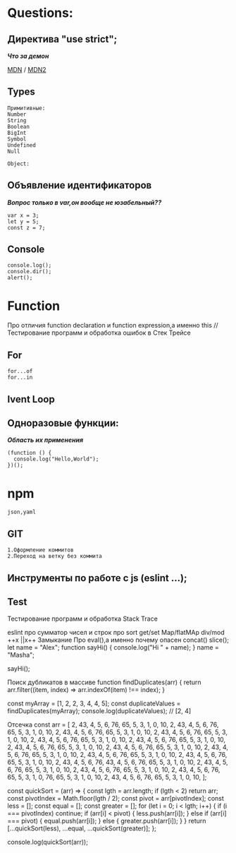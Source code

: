 # Questions:



## Директива "use strict";

***Что за демон***

[MDN](https://developer.mozilla.org/ru/docs/Web/JavaScript/Reference/Strict_mode) / [MDN2](https://developer.mozilla.org/ru/docs/Web/JavaScript/Reference/Errors/Strict_non_simple_params)


## Types
```
Примитивные:
Number
String
Boolean
BigInt
Symbol
Undefined
Null

Object:
```
## Объявление идентификаторов
***Вопрос только в var,он вообще не юзабельный??***
```
var x = 3;
let y = 5;
const z = 7;
```
## Console
```
console.log();
console.dir();
alert();
```

# Function

Про отличия function declaration и function expression,а именно this
//
Тестирование программ и обработка ошибок в Стек Трейсе

## For
```
for...of
for...in
```
## Ivent Loop

## Одноразовые функции:
***Область их применения***
```
(function () {
  console.log("Hello,World");
})();
```
# npm
```
json,yaml
```


## GIT
    1.Оформление коммитов
    2.Переход на ветку без коммита 
    
## Инструменты по работе с js (eslint ...);

## Test
Тестирование программ и обработка Stack Trace

eslint
про сумматор чисел и строк
про sort
get/set
Map/flatMAp
div/mod
++x ||x++
Замыкание
Про eval(),а именно почему опасен
concat()  slice();
let name = "Alex";
function sayHi() {
  console.log("Hi " + name);
}
name = "Masha";

sayHi();


Поиск дубликатов в массиве
function findDuplicates(arr) {
  return arr.filter((item, index) => arr.indexOf(item) !== index);
}

const myArray = [1, 2, 2, 3, 4, 4, 5];
const duplicateValues = findDuplicates(myArray);
console.log(duplicateValues); // [2, 4]



Отсечка
const arr = [
  2, 43, 4, 5, 6, 76, 65, 5, 3, 1, 0, 10, 2, 43, 4, 5, 6, 76, 65, 5, 3, 1, 0,
  10, 2, 43, 4, 5, 6, 76, 65, 5, 3, 1, 0, 10, 2, 43, 4, 5, 6, 76, 65, 5, 3, 1,
  0, 10, 2, 43, 4, 5, 6, 76, 65, 5, 3, 1, 0, 10, 2, 43, 4, 5, 6, 76, 65, 5, 3,
  1, 0, 10, 2, 43, 4, 5, 6, 76, 65, 5, 3, 1, 0, 10, 2, 43, 4, 5, 6, 76, 65, 5,
  3, 1, 0, 10, 2, 43, 4, 5, 6, 76, 65, 5, 3, 1, 0, 10, 2, 43, 4, 5, 6, 76, 65,
  5, 3, 1, 0, 10, 2, 43, 4, 5, 6, 76, 65, 5, 3, 1, 0, 10, 2, 43, 4, 5, 6, 76,
  43, 4, 5, 6, 76, 65, 5, 3, 1, 0, 10, 2, 43, 4, 5, 6, 76, 65, 5, 3, 1, 0, 10,
  2, 43, 4, 5, 6, 76, 65, 5, 3, 1, 0, 10, 2, 43, 4, 5, 6, 76, 65, 5, 3, 1, 0,
  76, 65, 5, 3, 1, 0, 10, 2, 43, 4, 5, 6, 76, 65, 5, 3, 1, 0, 10,
];

const quickSort = (arr) => {
  const lgth = arr.length;
  if (lgth < 2) return arr;
  const pivotIndex = Math.floor(lgth / 2);
  const pivot = arr[pivotIndex];
  const less = [];
  const equal = [];
  const greater = [];
  for (let i = 0; i < lgth; i++) {
    if (i === pivotIndex) continue;
    if (arr[i] < pivot) {
      less.push(arr[i]);
    } else if (arr[i] === pivot) {
      equal.push(arr[i]);
    } else {
      greater.push(arr[i]);
    }
  }
  return [...quickSort(less), ...equal, ...quickSort(greater)];
};

console.log(quickSort(arr));
